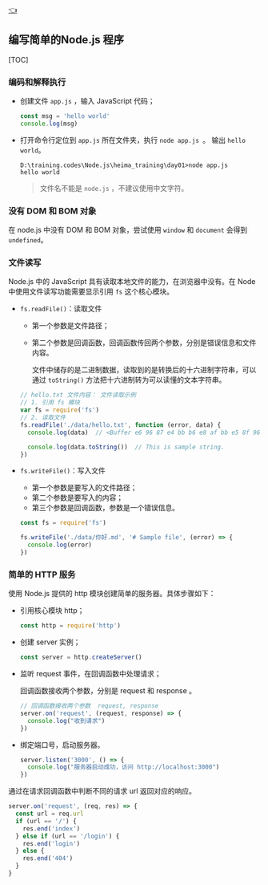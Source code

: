 [👈](./index.md)

## 编写简单的Node.js 程序

[TOC]

### 编码和解释执行

- 创建文件 `app.js` ，输入 JavaScript 代码；

  ```javascript
  const msg = 'hello world'
  console.log(msg)
  ```

- 打开命令行定位到 `app.js` 所在文件夹，执行 `node app.js `。 输出 `hello world`。

  ```shell
  D:\training.codes\Node.js\heima_training\day01>node app.js
  hello world
  ```

  > 文件名不能是 `node.js` ，不建议使用中文字符。

  

### 没有 DOM 和 BOM 对象

在 node.js 中没有 DOM 和 BOM 对象，尝试使用 `window` 和 `document` 会得到 `undefined`。



### 文件读写

Node.js 中的 JavaScript 具有读取本地文件的能力，在浏览器中没有。在 Node 中使用文件读写功能需要显示引用 `fs` 这个核心模块。

- `fs.readFile()`：读取文件

  - 第一个参数是文件路径；

  - 第二个参数是回调函数，回调函数传回两个参数，分别是错误信息和文件内容。 

    文件中储存的是二进制数据，读取到的是转换后的十六进制字符串，可以通过 `toString()` 方法把十六进制转为可以读懂的文本字符串。

  ```javascript
  // hello.txt 文件内容： 文件读取示例
  // 1. 引用 fs 模块
  var fs = require('fs')
  // 2. 读取文件
  fs.readFile('./data/hello.txt', function (error, data) {
    console.log(data)  // <Buffer e6 96 87 e4 bb b6 e8 af bb e5 8f 96 e7 a4 ba e4 be 8b>
  
    console.log(data.toString())  // This is sample string.
  })
  ```

- `fs.writeFile()`：写入文件

  - 第一个参数是要写入的文件路径；
  - 第二个参数是要写入的内容；
  - 第三个参数是回调函数，参数是一个错误信息。

  ```javascript
  const fs = require('fs')
  
  fs.writeFile('./data/你好.md', '# Sample file', (error) => {
    console.log(error)
  })
  ```



### 简单的 HTTP 服务

使用 Node.js 提供的 http 模块创建简单的服务器。具体步骤如下：

- 引用核心模块 http；

  ```javascript
  const http = require('http')
  ```

- 创建 server 实例；

  ```javascript
  const server = http.createServer()
  ```

- 监听 request 事件，在回调函数中处理请求；

  回调函数接收两个参数，分别是 request 和 response 。

  ```javascript
  // 回调函数接收两个参数  request, response
  server.on('request', (request, response) => {
    console.log("收到请求")
  })
  ```

- 绑定端口号，启动服务器。

  ```javascript
  server.listen('3000', () => {
    console.log("服务器启动成功，访问 http://localhost:3000")
  })
  ```



通过在请求回调函数中判断不同的请求 url 返回对应的响应。

```javascript
server.on('request', (req, res) => {
  const url = req.url
  if (url == '/') {
    res.end('index')
  } else if (url == '/login') {
    res.end('login')
  } else {
    res.end('404')
  }
}
```





